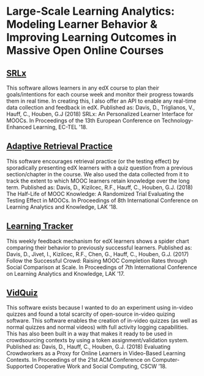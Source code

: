 # Large-Scale Learning Analytics: Modeling Learner Behavior & Improving Learning Outcomes in Massive Open Online Courses


## [SRLx](https://github.com/dan7davis/Lambda/wiki)

This software allows learners in any edX course to plan their goals/intentions for each course week and monitor their progress towards them in real time. In creating this, I also offer an API to enable any real-time data collection and feedback in edX. Published as: Davis, D., Triglianos, V., Hauff, C., Houben, G.J (2018) SRLx: An Personalized Learner Interface for MOOCs. In Proceedings of the 13th European Conference on Technology-Enhanced Learning, EC-TEL '18.


## [Adaptive Retrieval Practice](https://github.com/dan7davis/Lambda/tree/master/retrieval%20practice)

This software encourages retrieval practice (or the testing effect) by sporadically presenting edX learners with a quiz question from a previous section/chapter in the course. We also used the data collected from it to track the extent to which MOOC learners retain knowledge over the long term. Published as: Davis, D., Kizilcec, R.F., Hauff, C., Houben, G.J. (2018) The Half-Life of MOOC Knowledge: A Randomized Trial Evaluating the Testing Effect in MOOCs. In Proceedings of 8th International Conference on Learning Analytics and Knowledge, LAK ’18.


## [Learning Tracker](https://github.com/ioanajivet/LearningTracker)

This weekly feedback mechanism for edX learners shows a spider chart comparing their behavior to previously successful learners. Published as: Davis, D., Jivet, I., Kizilcec, R.F., Chen, G., Hauff, C., Houben, G.J. (2017) Follow the Successful Crowd: Raising MOOC Completion Rates through Social Comparison at Scale. In Proceedings of 7th International Conference on Learning Analytics and Knowledge, LAK ’17.

## [VidQuiz](https://github.com/dan7davis/In-Video-Quizzing)

This software exists because I wanted to do an experiment using in-video quizzes and found a total scarcity of open-source in-video quizing software. This software enables the creation of in-video quizzes (as well as normal quizzes and normal videos) with full activity logging capabilities. This has also been built in a way that makes it ready to be used in crowdsourcing contexts by using a token assignment/validation system. Published as: Davis, D., Hauff, C., Houben, G.J. (2018) Evaluating Crowdworkers as a Proxy for Online Learners in Video-Based Learning Contexts. In Proceedings of  the 21st ACM Conference on Computer-Supported Cooperative Work and Social Computing, CSCW ’18.
